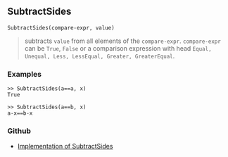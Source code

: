 ## SubtractSides

```
SubtractSides(compare-expr, value) 
```

> subtracts `value` from all elements of the `compare-expr`. `compare-expr` can be `True`, `False` or a comparison expression with head `Equal, Unequal, Less, LessEqual, Greater, GreaterEqual`. 

### Examples

```
>> SubtractSides(a==a, x) 
True      
 
>> SubtractSides(a==b, x)    
a-x==b-x
```
    

### Github

* [Implementation of SubtractSides](https://github.com/axkr/symja_android_library/blob/master/symja_android_library/matheclipse-core/src/main/java/org/matheclipse/core/builtin/SidesFunctions.java#L271) 
